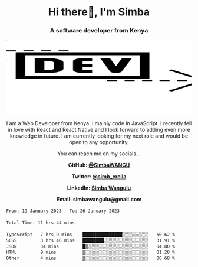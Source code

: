 
<h1 align="center"> Hi there👋, I'm Simba</h1>
<h3 align="center">A software developer from Kenya</h3>

<img src="/arrow-svgrepo-com.svg" margin="auto" width="100%" height="200px">


<p align="center">I am a Web Developer from Kenya. I mainly code in JavaScript. I recently fell in love with React and React Native and I look forward to adding even more knowledge in future. I am currently looking for my next role and would be open to any opportunity.</p>

<p align="center">You can reach me on my socials... </p>

<div align="center">

__<p>  GitHub: [@SimbaWANGU](https://github.com/SimbaWANGU)__  </p>
__<p> Twitter: [@simb_erella](https://twitter.com/simb_erella)__ </p>
__<p> LinkedIn: [Simba Wangulu](https://www.linkedin.com/in/simba-wangulu/)__ </p>
__<p> Email: simbawangulu@gmail.com__ </p>

</div>

<!--START_SECTION:waka-->

```text
From: 19 January 2023 - To: 26 January 2023

Total Time: 11 hrs 44 mins

TypeScript   7 hrs 9 mins    ███████████████░░░░░░░░░░   60.62 %
SCSS         3 hrs 46 mins   ████████░░░░░░░░░░░░░░░░░   31.91 %
JSON         34 mins         █▒░░░░░░░░░░░░░░░░░░░░░░░   04.80 %
HTML         9 mins          ▒░░░░░░░░░░░░░░░░░░░░░░░░   01.28 %
Other        4 mins          ▒░░░░░░░░░░░░░░░░░░░░░░░░   00.68 %
```

<!--END_SECTION:waka-->
